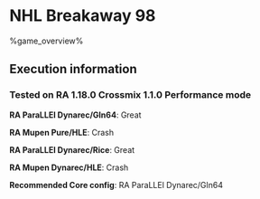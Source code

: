 # NHL Breakaway 98 

%game_overview%

## Execution information

### Tested on RA 1.18.0 Crossmix 1.1.0 Performance mode

**RA ParaLLEl Dynarec/Gln64**: Great

**RA Mupen Pure/HLE**: Crash

**RA ParaLLEl Dynarec/Rice**: Great

**RA Mupen Dynarec/HLE**: Crash

**Recommended Core config**: RA ParaLLEl Dynarec/Gln64